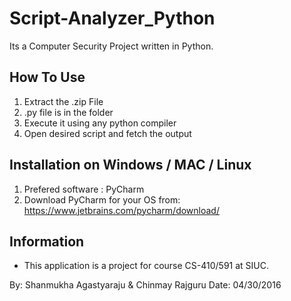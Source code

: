 # Script-Analyzer_Python
Its a Computer Security Project written in Python. 

How To Use
-----------

1. Extract the .zip File
2. .py file is in the folder
3. Execute it using any python compiler 
4. Open desired script and fetch the output
   

Installation on Windows / MAC / Linux
--------------------------------------

1. Prefered software : PyCharm
2. Download PyCharm for your OS from:      https://www.jetbrains.com/pycharm/download/


Information
------------
* This application is a project for course CS-410/591 at SIUC.

By: Shanmukha Agastyaraju & Chinmay Rajguru
Date: 04/30/2016
